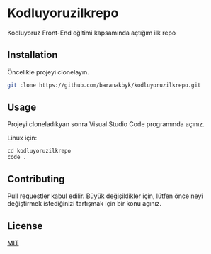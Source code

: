 # Kodluyoruzilkrepo
Kodluyoruz Front-End eğitimi kapsamında açtığım ilk repo

## Installation
Öncelikle projeyi clonelayın.

```bash
git clone https://github.com/baranakbyk/kodluyoruzilkrepo.git 
```

## Usage
Projeyi cloneladıkyan sonra Visual Studio Code programında açınız.


Linux için:
```linux
cd kodluyoruzilkrepo
code .
```

## Contributing
Pull requestler kabul edilir. Büyük değişiklikler için, lütfen önce neyi değiştirmek istediğinizi tartışmak için bir konu açınız.


## License
[MIT](https://choosealicense.com/licenses/mit/)